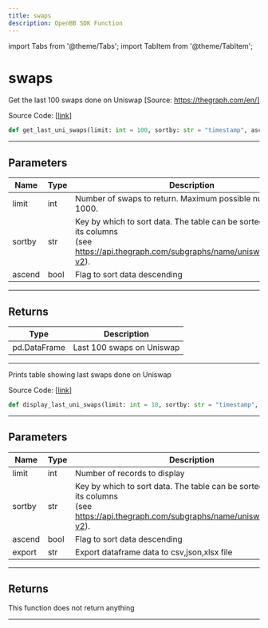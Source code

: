 ```yaml
---
title: swaps
description: OpenBB SDK Function
---
```


import Tabs from '@theme/Tabs';
import TabItem from '@theme/TabItem';

# swaps

<Tabs>
<TabItem value="model" label="Model" default>

Get the last 100 swaps done on Uniswap [Source: https://thegraph.com/en/]

Source Code: [[link](https://github.com/OpenBB-finance/OpenBBTerminal/tree/main/openbb_terminal/cryptocurrency/defi/graph_model.py#L296)]

```python
def get_last_uni_swaps(limit: int = 100, sortby: str = "timestamp", ascend: bool = False) -> pd.DataFrame
```
---
## Parameters

| Name | Type | Description | Default | Optional |
| ---- | ---- | ----------- | ------- | -------- |
| limit | int | Number of swaps to return. Maximum possible number: 1000. | 100 | True |
| sortby | str | Key by which to sort data. The table can be sorted by every of its columns<br/>(see https://api.thegraph.com/subgraphs/name/uniswap/uniswap-v2). | timestamp | True |
| ascend | bool | Flag to sort data descending | False | True |

---
## Returns

| Type | Description |
| ---- | ----------- |
| pd.DataFrame | Last 100 swaps on Uniswap |

---


</TabItem>
<TabItem value="view" label="View">

Prints table showing last swaps done on Uniswap

Source Code: [[link](https://github.com/OpenBB-finance/OpenBBTerminal/tree/main/openbb_terminal/cryptocurrency/defi/graph_view.py#L218)]

```python
def display_last_uni_swaps(limit: int = 10, sortby: str = "timestamp", ascend: bool = False, export: str = "") -> None
```
---
## Parameters

| Name | Type | Description | Default | Optional |
| ---- | ---- | ----------- | ------- | -------- |
| limit | int | Number of records to display | 10 | True |
| sortby | str | Key by which to sort data. The table can be sorted by every of its columns<br/>(see https://api.thegraph.com/subgraphs/name/uniswap/uniswap-v2). | timestamp | True |
| ascend | bool | Flag to sort data descending | False | True |
| export | str | Export dataframe data to csv,json,xlsx file |  | True |

---
## Returns

This function does not return anything

---


</TabItem>
</Tabs>